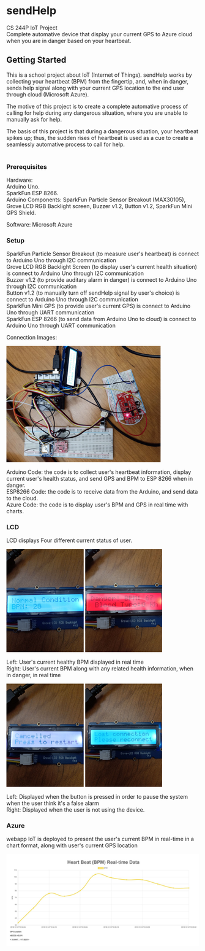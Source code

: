 # sendHelp
CS 244P IoT Project <br/>
Complete automative device that display your current GPS to Azure cloud when you are in danger based on your heartbeat.

## Getting Started

This is a school project about IoT (Internet of Things).
sendHelp works by collecting your heartbeat (BPM) from the fingertip,
and, when in danger, sends help signal along with your current GPS location to the end user through cloud (Microsoft Azure).

The motive of this project is to create a complete automative process of calling for help during any dangerous situation,
where you are unable to manually ask for help.

The basis of this project is that during a dangerous situation, your heartbeat spikes up;
thus, the sudden rises of heartbeat is used as a cue to create a seamlessly automative process to call for help.
<br/>
<br/>

### Prerequisites

Hardware: <br/>
Arduino Uno. <br/>
SparkFun ESP 8266.  <br/>
Arduino Components: SparkFun Particle Sensor Breakout (MAX30105), Grove LCD RGB Backlight screen, Buzzer v1.2, Button v1.2, SparkFun Mini GPS Shield.

Software:
Microsoft Azure

### Setup

SparkFun Particle Sensor Breakout (to measure user's heartbeat) is connect to Arduino Uno through I2C communication <br/>
Grove LCD RGB Backlight Screen (to display user's current health situation) is connect to Arduino Uno through I2C communication <br/>
Buzzer v1.2 (to provide auditary alarm in danger) is connect to Arduino Uno through I2C communication <br/>
Button v1.2 (to manually turn off sendHelp signal by user's choice) is connect to Arduino Uno through I2C communication <br/>
SparkFun Mini GPS (to provide user's current GPS) is connect to Arduino Uno through UART communication <br/>
SparkFun ESP 8266 (to send data from Arduino Uno to cloud) is connect to Arduino Uno through UART communication <br/>

Connection Images:

<img src="/images/48372706_337590350408913_3172796451562455040_n.jpg" width="80%">


Arduino Code: the code is to collect user's heartbeat information, display current user's health status, and send GPS and BPM to ESP 8266 when in danger. <br/>
ESP8266 Code: the code is to receive data from the Arduino, and send data to the cloud. <br/>
Azure Code: the code is to display user's BPM and GPS in real time with charts.<br/>


### LCD

LCD displays Four different current status of user.

<img src="/images/48272794_735878023454913_5146507148695437312_n.jpg" width="40%"> <img src="/images/48275514_670422983352852_7548805541305253888_n.jpg" width="40%">

Left: User's current healthy BPM displayed in real time <br/>
Right: User's current BPM along with any related health information, when in danger, in real time <br/>



<img src="/images/48275682_1152752584875685_7666015864533024768_n.jpg" width="40%"> <img src="/images/48359082_208211280060924_8035831476639498240_n.jpg" width="40%">

Left: Displayed when the button is pressed in order to pause the system when the user think it's a false alarm <br/>
Right: Displayed when the user is not using the device. <br/>



 
### Azure

webapp IoT is deployed to present the user's current BPM in real-time in a chart format, along with user's current GPS location

<img src="/images/48337129_278306983038770_9189661873635590144_n.jpg" width="100%">


